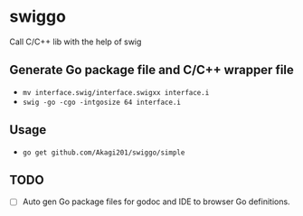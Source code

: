 # swiggo

Call C/C++ lib with the help of swig

## Generate Go package file and C/C++ wrapper file
* `mv interface.swig/interface.swigxx interface.i`
* `swig -go -cgo -intgosize 64 interface.i`

## Usage
* `go get github.com/Akagi201/swiggo/simple`

## TODO
- [ ] Auto gen Go package files for godoc and IDE to browser Go definitions.
